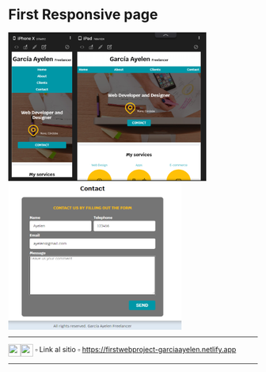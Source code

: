 # First Responsive page

<img src="https://github.com/Aye-Garcia/first-responsive-page/blob/main/img/responsive.png" width="400" height="300" align="center"> <img src="https://github.com/Aye-Garcia/first-responsive-page/blob/main/img/freelancerContact.png" width="350" height="300" align="center"> 

---


<img src="https://cdn-icons-png.flaticon.com/512/5968/5968267.png" width="25" height="25" align="center"><img src="https://cdn-icons-png.flaticon.com/512/919/919826.png" width="25" height="25" align="center"> ▫ Link al sitio ▫ https://firstwebproject-garciaayelen.netlify.app

---
